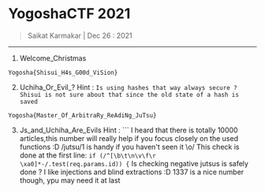 # YogoshaCTF 2021

> Saikat Karmakar | Dec 26 : 2021

---

1. Welcome_Christmas
```
Yogosha{Shisui_H4s_G00d_ViSion}
```

2. Uchiha_Or_Evil_?
Hint : `Is using hashes that way always secure ? Shisui is not sure about that since the old state of a hash is saved` 
```
Yogosha{Master_Of_ArbitraRy_ReAdiNg_JuTsu}
```

3. Js_and_Uchiha_Are_Evils
Hint : ```
I heard that there is totally 10000 articles,this number will really help if you focus closely on the used functions :D /jutsu/1 is handy if you haven't seen it \o/
This check is done at the first line: `if (/^[\b\t\n\v\f\r \xa0]*-/.test(req.params.id)) {` Is checking negative jutsus is safely done ?
I like injections and blind extractions :D 1337 is a nice number though, ypu may need it at last
```
```

```